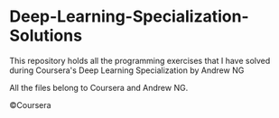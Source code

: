 # Deep-Learning-Specialization-Solutions

This repository holds all the programming exercises that I have solved during Coursera's Deep Learning Specialization by Andrew NG

All the files belong to Coursera and Andrew NG.

©Coursera
